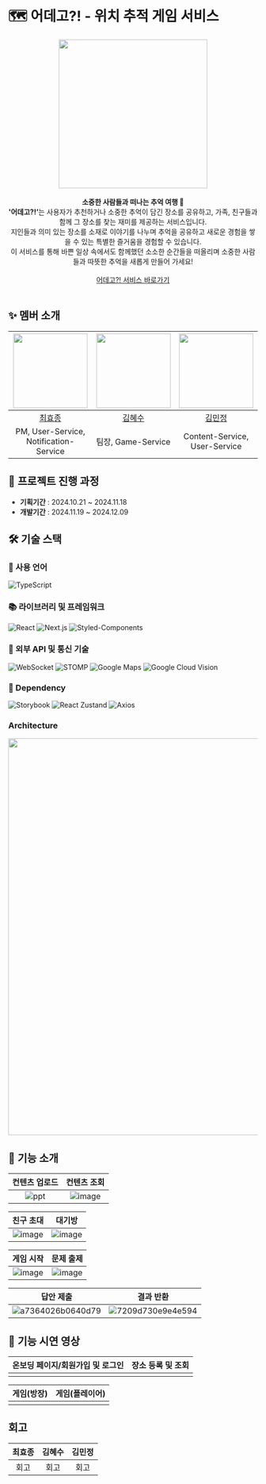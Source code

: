 # 🗺️ 어데고?! - 위치 추적 게임 서비스

<div align=center>

  <img src="https://github.com/user-attachments/assets/38306637-e5db-4335-93a5-82469e8d236e" width="300"><br/>
  <br/><strong> 소중한 사람들과 떠나는 추억 여행 🧳</strong><Br/>
  <strong>'어데고?!’</strong>는 사용자가 추천하거나 소중한 추억이 담긴 장소를 공유하고, 가족, 친구들과 함께 그 장소를 찾는 재미를 제공하는 서비스입니다. <br>지인들과 의미 있는 장소를 소재로 이야기를 나누며 추억을 공유하고 새로운 경험을 쌓을 수 있는  특별한 즐거움을 경험할 수 있습니다. <br> 이 서비스를 통해 바쁜 일상 속에서도 함께했던 소소한 순간들을 떠올리며 소중한 사람들과 따뜻한 추억을 새롭게 만들어 가세요!<br><br>
  <a href="https://urdego.vercel.app/">어데고?! 서비스 바로가기</a><Br/><Br/>
</div>

## ✨ 멤버 소개

<div align="center">
  
| <img src="https://github.com/bluedog129.png" width="150" > | <img src="https://github.com/aaahyesu.png" width="150" > | <img src="https://github.com/minjeongss.png" width="150" > |
| :--------------------------------------------: | :------------------------------------------: | :--------------------------------------------: |
|    [최효종](https://github.com/bluedog129)     |     [김혜수](https://github.com/kod0751)     |    [김민정](https://github.com/minjeongss)     |
|     PM, User-Service, Notification-Service     |              팀장, Game-Service              |         Content-Service, User-Service          |

</div>

## 📅 프로젝트 진행 과정

- **기획기간** : 2024.10.21 ~ 2024.11.18
- **개발기간** : 2024.11.19 ~ 2024.12.09

## 🛠 기술 스택

### 💬 사용 언어

![TypeScript](https://img.shields.io/badge/TypeScript-3178C6?style=for-the-badge&logo=typescript&logoColor=white)

### 📚 라이브러리 및 프레임워크

![React](https://img.shields.io/badge/React-61DAFB?style=for-the-badge&logo=react&logoColor=white)
![Next.js](https://img.shields.io/badge/Next.js-000000?style=for-the-badge&logo=next.js&logoColor=white)
![Styled-Components](https://img.shields.io/badge/Styled_Components-DB7093?style=for-the-badge&logo=styled-components&logoColor=white)

### 📡 외부 API 및 통신 기술

![WebSocket](https://img.shields.io/badge/WebSocket-000000?style=for-the-badge&logo=websocket&logoColor=white)
![STOMP](https://img.shields.io/badge/STOMP-009688?style=for-the-badge&logo=stomp&logoColor=white)
![Google Maps](https://img.shields.io/badge/Google_Maps-4285F4?style=for-the-badge&logo=google-maps&logoColor=white)
![Google Cloud Vision](https://img.shields.io/badge/Google_Cloud_Vision-4285F4?style=for-the-badge&logo=google-cloud&logoColor=white)

### 🔗 Dependency

![Storybook](https://img.shields.io/badge/Storybook-FF4785?style=for-the-badge&logo=storybook&logoColor=white)
![React Zustand](https://img.shields.io/badge/Zustand-000000?style=for-the-badge&logo=react&logoColor=white)
![Axios](https://img.shields.io/badge/Axios-5A29E4?style=for-the-badge&logo=axios&logoColor=white)

### Architecture

<img src="https://github.com/user-attachments/assets/72a93272-8abe-44d0-b9e4-14d609321154" width="800">

## 🎯 기능 소개

| 컨텐츠 업로드 | 컨텐츠 조회 |
| :-----------: | :---------: |
| ![ppt](https://github.com/user-attachments/assets/1c21460c-fef2-4355-9166-f23026880a69)| ![image](https://github.com/user-attachments/assets/92f6db29-93bd-4878-a731-87998c47bb67) |


| 친구 초대 | 대기방 |
| :-------: | :----: |
| ![image](https://github.com/user-attachments/assets/e3747f88-687f-4275-b8e5-384f49beebc7) | ![image](https://github.com/user-attachments/assets/caacfdec-9429-4686-b6d3-fb9f24a8c7b0) |

| 게임 시작 | 문제 출제 |
| :-------: | :-------: |
| ![image](https://github.com/user-attachments/assets/0ef508c5-fdfb-4c1f-b2da-ccf3b1f345c0) | ![image](https://github.com/user-attachments/assets/448292d3-4124-4002-822a-12ceb08ec2fc) |


| 답안 제출 | 결과 반환 |
| :-------: | :-------: |
| ![a7364026b0640d79](https://github.com/user-attachments/assets/345804da-a8bd-44e6-9cf8-9f8cfa71265f) | ![7209d730e9e4e594](https://github.com/user-attachments/assets/3b51a2de-272e-4561-b12f-07fc6bdeba0b) |

## 🚀 기능 시연 영상

| 온보딩 페이지/회원가입 및 로그인 | 장소 등록 및 조회 |
| :-----------: | :----------------: |
|             |                  |

| 게임(방장) | 게임(플레이어) |
| :-----------: | :-----------: |
|             |             |

## 회고

| 최효종 | 김혜수 | 김민정 |
| :----: | :----: | :----: |
|  회고  |  회고  |  회고  |
